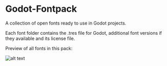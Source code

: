 # Godot-Fontpack
A collection of open fonts ready to use in Godot projects.

Each font folder contains the .tres file for Godot, additional font versions if they available and its license file.

Preview of all fonts in this pack:

![alt text](https://raw.githubusercontent.com/dalton5000/Godot-Fontpack/master/fonts/overview.PNG "Preview Image")
